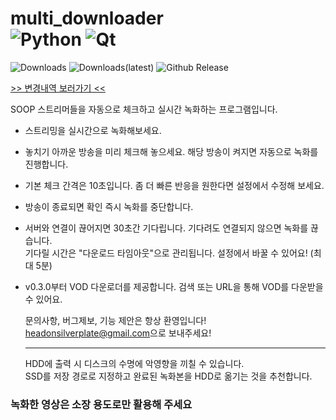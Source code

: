 # multi_downloader </br> ![Python](https://img.shields.io/badge/python-3670A0?logo=python&logoColor=ffdd54) ![Qt](https://img.shields.io/badge/Qt-%23217346.svg?logo=Qt&logoColor=white)

![Downloads](https://img.shields.io/github/downloads/HO-Silverplate/multi_downloader/total?label=Downloads&link=https://github.com/HO-Silverplate/multi_downloader/releases)
![Downloads(latest)](https://img.shields.io/github/downloads/HO-Silverplate/multi_downloader/latest/total?label=latest&link=https://github.com/HO-Silverplate/multi_downloader/releases/latest)
![Github Release](https://img.shields.io/github/v/release/HO-silverplate/multi_downloader?link=https://github.com/HO-Silverplate/multi_downloader/releases/latest)

[>> 변경내역 보러가기 <<](https://github.com/HO-Silverplate/multi_downloader/blob/main/CHANGELOG.md)

SOOP 스트리머들을 자동으로 체크하고 실시간 녹화하는 프로그램입니다.

- 스트리밍을 실시간으로 녹화해보세요.
- 놓치기 아까운 방송을 미리 체크해 놓으세요. 해당 방송이 켜지면 자동으로 녹화를 진행합니다.
- 기본 체크 간격은 10초입니다. 좀 더 빠른 반응을 원한다면 설정에서 수정해 보세요.
- 방송이 종료되면 확인 즉시 녹화를 중단합니다.

- 서버와 연결이 끊어지면 30초간 기다립니다. 기다려도 연결되지 않으면 녹화를 끊습니다.  
     기다릴 시간은 "다운로드 타임아웃"으로 관리됩니다. 설정에서 바꿀 수 있어요! (최대 5분)

- v0.3.0부터 VOD 다운로더를 제공합니다. 검색 또는 URL을 통해 VOD를 다운받을 수 있어요.

   문의사항, 버그제보, 기능 제안은 항상 환영입니다!
   [headonsilverplate@gmail.com](mailto:headonsilverplate@gmail.com)으로 보내주세요!

   ---
   HDD에 출력 시 디스크의 수명에 악영향을 끼칠 수 있습니다.  
   SSD를 저장 경로로 지정하고 완료된 녹화본을 HDD로 옮기는 것을 추천합니다.

### 녹화한 영상은 소장 용도로만 활용해 주세요
